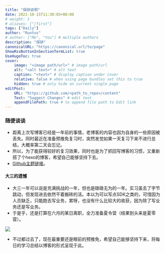 ```yaml
---
title: "保研说明"
date: 2021-10-15T11:30:03+00:00
# weight: 1
# aliases: ["/first"]
tags: ["Daily"]
author: "Runtus"
# author: ["Me", "You"] # multiple authors
description: "保研"
canonicalURL: "https://canonical.url/to/page"
ShowRssButtonInSectionTermList: true
UseHugoToc: true
cover:
    image: "<image path/url>" # image path/url
    alt: "<alt text>" # alt text
    caption: "<text>" # display caption under cover
    relative: false # when using page bundles set this to true
    hidden: true # only hide on current single page
editPost:
    URL: "https://github.com/<path_to_repo>/content"
    Text: "Suggest Changes" # edit text
    appendFilePath: true # to append file path to Edit link
---
```


### 随便谈谈

* 距离上次写博客已经是一年前的事情，老博客的内容也因为自身的一些原因被丢失。同时最近在准备预推免复习时，突然发觉如果一天复习下来不进行总结，大概率第二天会忘记。
* 所以，为了能获得较好的复习效果，同时也是为了抓回写博客的习惯，又重新搭了个hexo的博客，希望自己能够坚持下去。
* [Github主题链接](https://github.com/Shen-Yu/hexo-theme-ayer)。

#### 大三的遗憾

* 大三一年可以说是充满挑战的一年，但也是碌碌无为的一年。实习虽去了字节跳动，但发现进去依然干着搬砖的活。本以为可以写点SDK之类的，可惜因为人员缺乏，只能跑去写业务，累呀，也没有什么比较大的收获，因为除了写业务还是写业务。
* 于是乎，还是打算在六月的某日离职，全力准备夏令营（结果到头来是夏零营）。

![](https://lao-lan-go.oss-cn-beijing.aliyuncs.com/runtu_blog/bytedance.jpg)

* 不过都过去了，现在最重要还是眼前的预推免，希望自己能够坚持下来，将每日的学习总结以博客的形式呈现于此。

